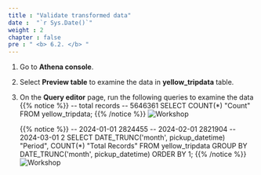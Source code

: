 ```yaml
---
title : "Validate transformed data"
date :  "`r Sys.Date()`" 
weight : 2 
chapter : false
pre : " <b> 6.2. </b> "
---
```

1. Go to **Athena console**.
2. Select **Preview table** to examine the data in **yellow_tripdata** table.
3. On the **Query editor** page, run the following queries to examine the data
    {{% notice %}}
    -- total records
    -- 5646361
    SELECT COUNT(*) "Count"
    FROM   yellow_tripdata;
    {{% /notice %}}
    ![Workshop](/images/6-enriching-data/review-data-01.png)
    
    {{% notice %}}
    -- 2024-01-01  2824455
    -- 2024-02-01  2821904
    -- 2024-03-01  2
    SELECT DATE_TRUNC('month', pickup_datetime) "Period", 
        COUNT(*) "Total Records"
    FROM   yellow_tripdata
    GROUP BY DATE_TRUNC('month', pickup_datetime)
    ORDER BY 1;
    {{% /notice %}}
    ![Workshop](/images/6-enriching-data/review-data-02.png)